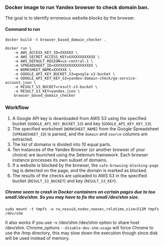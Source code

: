 ### Docker image to run Yandex browser to check domain ban.   
The goal is to identify erroneous website blocks by the browser.

#### Command to run
```
docker build -t browser_based_domain_checker .  
  
docker run \
    -e AWS_ACCESS_KEY_ID=XXXXXX \
    -e AWS_SECRET_ACCESS_KEY=XXXXXXXXXXXX \
    -e AWS_DEFAULT_REGION=us-central-1 \
    -e SPREADSHEET_ID=XXXXXXXXXXXXXXXXXX \
    -e WORKSHEET_NAME=XXXXXX \
    -e GOOGLE_API_KEY_BUCKET_S3=google-s3-bucket \
    -e GOOGLE_API_KEY_KEY_S3=yandex-domain-check/ga-service-account.json \
    -e RESULT_S3_BUCKET=result-s3-bucket \
    -e RESULT_S3_KEY=yandex.json \
    browser_based_domain_checker
```

### Workflow
1. A Google API key is downloaded from AWS S3 using the specified bucket (`GOOGLE_API_KEY_BUCKET_S3`) and key (`GOOGLE_API_KEY_KEY_S3`).
2. The specified worksheet (`WORKSHEET_NAME`) from the Google Spreadsheet (`SPREADSHEET_ID`) is parsed, and the `domain` and `source` columns are extracted.
3. The list of domains is divided into 10 equal parts.
4. Ten instances of the Yandex Browser (or another browser of your choice) are launched using the Selenium framework. Each browser instance processes its own subset of domains.
5. If a website is blocked by the browser, the `safe-browsing-blocking-page` tag is detected on the page, and the domain is marked as blocked.
6. The results of the checks are uploaded to AWS S3 in the specified bucket (`RESULT_S3_BUCKET`) and key (`RESULT_S3_KEY`).  

##### Chrome seem to crash in Docker containers on certain pages due to too small /dev/shm. So you may have to fix the small /dev/shm size.
```
sudo mount -t tmpfs -o rw,nosuid,nodev,noexec,relatime,size=512M tmpfs /dev/shm
```  
It also works if you use -v /dev/shm:/dev/shm option to share host /dev/shm. Chrome_options `--disable-dev-shm-usage` will force Chrome to use the /tmp directory, this may slow down the execution though since disk will be used instead of memory.
